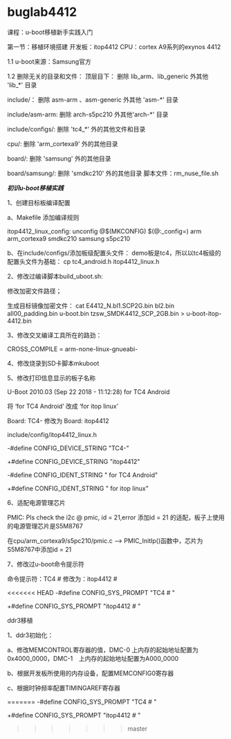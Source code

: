 # buglab4412
课程：u-boot移植新手实践入门

第一节：移植环境搭建
开发板：itop4412 
CPU：cortex A9系列的exynos 4412

1.1 u-boot来源：Samsung官方

1.2 删除无关的目录和文件：
顶层目下：
删除 lib_arm、lib_generic 外其他 'lib_*' 目录

include/：
删除 asm-arm 、asm-generic 外其他 'asm-*' 目录

include/asm-arm:
删除 arch-s5pc210 外其他'arch-*' 目录

include/configs/:
删除 'tc4_*' 外的其他文件和目录

cpu/:
删除 'arm_cortexa9' 外的其他目录

board/:
删除 'samsung' 外的其他目录

board/samsung/:
删除 'smdkc210' 外的其他目录
脚本文件：rm_nuse_file.sh


*************************************初识u-boot移植实践*************************************

1、创建目标板编译配置

a、Makefile 添加编译规则

itop4412_linux_config:  unconfig
    @$(MKCONFIG) $(@:_config=) arm arm_cortexa9 smdkc210 samsung s5pc210

b、在include/configs/添加板级配置头文件：
   demo板是tc4，所以以tc4板级的配置头文件为基础：
   cp tc4_android.h itop4412_linux.h


2、修改过编译脚本build_uboot.sh:

修改加密文件路径；

生成目标镜像加密文件： cat E4412_N.bl1.SCP2G.bin bl2.bin all00_padding.bin u-boot.bin tzsw_SMDK4412_SCP_2GB.bin > u-boot-itop-4412.bin


3、修改交叉编译工具所在的路劲：

CROSS_COMPILE = arm-none-linux-gnueabi-


4、修改烧录到SD卡脚本mkuboot


5、修改打印信息显示的板子名称

U-Boot 2010.03 (Sep 22 2018 - 11:12:28) for TC4 Android 

将 ‘for TC4 Android’ 改成 ‘for itop linux’


Board:  TC4- 修改为 Board:  itop4412


include/config/itop4412_linux.h

-#define CONFIG_DEVICE_STRING    "TC4-"

+#define CONFIG_DEVICE_STRING    "itop4412"

-#define CONFIG_IDENT_STRING   " for TC4 Android"

+#define CONFIG_IDENT_STRING " for itop linux"


6、适配电源管理芯片

PMIC:   Pls check the i2c @ pmic, id = 21,error 添加id = 21 的适配，板子上使用的电源管理芯片是S5M8767

在cpu/arm_cortexa9/s5pc210/pmic.c --> PMIC_InitIp()函数中，芯片为S5M8767中添加id = 21


7、修改过u-boot命令提示符

命令提示符：TC4 #  修改为：itop4412 # 

<<<<<<< HEAD
-#define CONFIG_SYS_PROMPT              "TC4 # " 

+#define CONFIG_SYS_PROMPT              "itop4412 # " 


ddr3移植

1、ddr3初始化：

a、修改MEMCONTROL寄存器的值，DMC-0 上内存的起始地址配置为0x4000_0000，DMC-1　上内存的起始地址配置为A000_0000

b、根据开发板所使用的内存设备，配置MEMCONFIG0寄存器

c、根据时钟频率配置TIMINGAREF寄存器


=======
-#define CONFIG_SYS_PROMPT              "TC4 # "   

+#define CONFIG_SYS_PROMPT              "itop4412 # "  
>>>>>>> master



